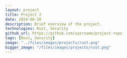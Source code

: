 ```yaml
---
layout: project
title: Project 2
date: 2024-06-20
description: Brief overview of the project.
technologies: Rust, Security
github_url: https://github.com/username/project-repo
tags: [Rust, Security]
image: "../files/images/projects/rust.png"
bigger_image: "/files/images/projects/rust.png"
---
```


